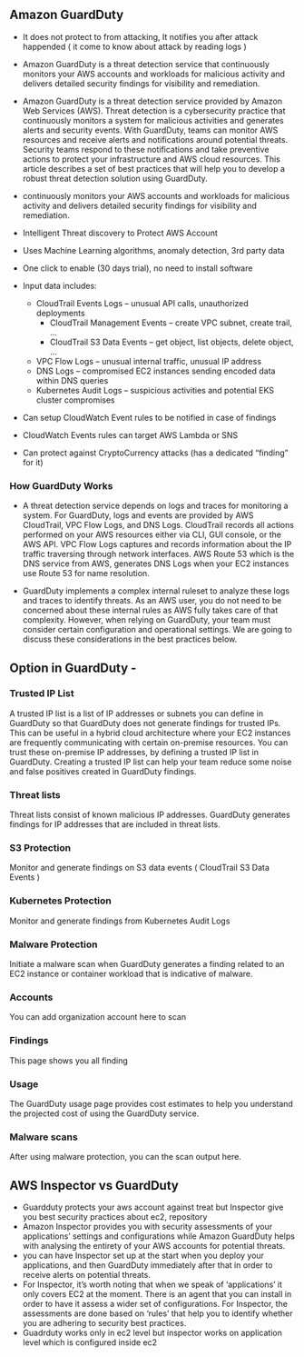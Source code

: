 ## Amazon GuardDuty
- It does not protect to from attacking, It notifies you after attack happended ( it come to know about attack by reading logs )
- Amazon GuardDuty is a threat detection service that continuously monitors your AWS accounts and workloads for malicious activity and delivers detailed security findings for visibility and remediation.

- Amazon GuardDuty is a threat detection service provided by Amazon Web Services (AWS). Threat detection is a cybersecurity practice that continuously monitors a system for malicious activities and generates alerts and security events. With GuardDuty, teams can monitor AWS resources and receive alerts and notifications around potential threats. Security teams respond to these notifications and take preventive actions to protect your infrastructure and AWS cloud resources. This article describes a set of best practices that will help you to develop a robust threat detection solution using GuardDuty.

- continuously monitors your AWS accounts and workloads for malicious activity and delivers detailed security findings for visibility and remediation.
- Intelligent Threat discovery to Protect AWS Account
- Uses Machine Learning algorithms, anomaly detection, 3rd party data
- One click to enable (30 days trial), no need to install software
- Input data includes:
    - CloudTrail Events Logs – unusual API calls, unauthorized deployments
         - CloudTrail Management Events – create VPC subnet, create trail, …
         - CloudTrail S3 Data Events – get object, list objects, delete object, …
    - VPC Flow Logs – unusual internal traffic, unusual IP address
    - DNS Logs – compromised EC2 instances sending encoded data within DNS queries
    - Kubernetes Audit Logs – suspicious activities and potential EKS cluster compromises
- Can setup CloudWatch Event rules to be notified in case of findings
- CloudWatch Events rules can target AWS Lambda or SNS
- Can protect against CryptoCurrency attacks (has a dedicated “finding” for it)

### How GuardDuty Works
- A threat detection service depends on logs and traces for monitoring a system. For GuardDuty, logs and events are provided by AWS CloudTrail, VPC Flow Logs, and DNS Logs. CloudTrail records all actions performed on your AWS resources either via CLI, GUI console, or the AWS API. VPC Flow Logs captures and records information about the IP traffic traversing through network interfaces. AWS Route 53 which is the DNS service from AWS, generates DNS Logs when your EC2 instances use Route 53 for name resolution.

- GuardDuty implements a complex internal ruleset to analyze these logs and traces to identify threats. As an AWS user, you do not need to be concerned about these internal rules as AWS fully takes care of that complexity. However, when relying on GuardDuty, your team must consider certain configuration and operational settings. We are going to discuss these considerations in the best practices below.

## Option in GuardDuty -
### Trusted IP List
A trusted IP list is a list of IP addresses or subnets you can define in GuardDuty so that GuardDuty does not generate findings for trusted IPs. This can be useful in a hybrid cloud architecture where your EC2 instances are frequently communicating with certain on-premise resources. You can trust these on-premise IP addresses, by defining a trusted IP list in GuardDuty. Creating a trusted IP list can help your team reduce some noise and false positives created in GuardDuty findings.

 ### Threat lists 
 Threat lists consist of known malicious IP addresses. GuardDuty generates findings for IP addresses that are included in threat lists.

### S3 Protection 
Monitor and generate findings on S3 data events ( CloudTrail S3 Data Events )

### Kubernetes Protection 
Monitor and generate findings from Kubernetes Audit Logs

### Malware Protection
Initiate a malware scan when GuardDuty generates a finding related to an EC2 instance or container workload that is indicative of malware.

### Accounts 
You can add organization account here to scan

### Findings
This page shows you all finding

### Usage
The GuardDuty usage page provides cost estimates to help you understand the projected cost of using the GuardDuty service.

### Malware scans
After using malware protection, you can the scan output here.


## AWS Inspector vs GuardDuty

- Guardduty protects your aws account against treat but Inspector give you best security practices about ec2, repository
- Amazon Inspector provides you with security assessments of your applications’ settings and configurations while Amazon GuardDuty helps with analysing the entirety of your AWS accounts for potential threats.
- you can have Inspector set up at the start when you deploy your applications, and then GuardDuty immediately after that in order to receive alerts on potential threats.
- For Inspector, it’s worth noting that when we speak of ‘applications’ it only covers EC2 at the moment. There is an agent that you can install in order to have it assess a wider set of configurations. For Inspector, the assessments are done based on ‘rules’ that help you to identify whether you are adhering to security best practices.
- Guadrduty works only in ec2 level but inspector works on application level which is configured inside ec2
